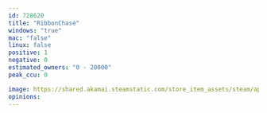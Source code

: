 ```yaml
---
id: 728620
title: "RibbonChase"
windows: "true"
mac: "false"
linux: false
positive: 1
negative: 0
estimated_owners: "0 - 20000"
peak_ccu: 0

image: https://shared.akamai.steamstatic.com/store_item_assets/steam/apps/728620/header.jpg?t=1510725567
opinions:
---
```

